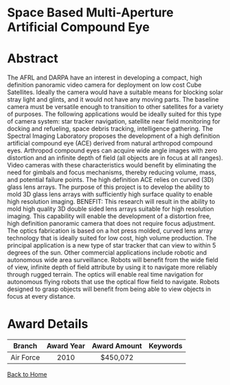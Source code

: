 
Space Based Multi-Aperture Artificial Compound Eye
==================================================

# Abstract


The AFRL and DARPA have an interest in developing a compact, high definition panoramic video camera for deployment on low cost Cube Satellites.  Ideally the camera would have a suitable means for blocking solar stray light and glints, and it would not have any moving parts.  The baseline camera must be versatile enough to transition to other satellites for a variety of purposes.  The following applications would be ideally suited for this type of camera system:  star tracker navigation, satellite near field monitoring for docking and refueling, space debris tracking, intelligence gathering.     The Spectral Imaging Laboratory proposes the development of a high definition artificial compound eye (ACE) derived from natural arthropod compound eyes.  Arthropod compound eyes can acquire wide angle images with zero distortion and an infinite depth of field (all objects are in focus at all ranges).  Video cameras with these characteristics would benefit by eliminating the need for gimbals and focus mechanisms, thereby reducing volume, mass, and potential failure points.     The high definition ACE relies on curved (3D) glass lens arrays.  The purpose of this project is to develop the ability to mold 3D glass lens arrays with sufficiently high surface quality to enable high resolution imaging.  BENEFIT:  This research will result in the ability to mold high quality 3D double sided lens arrays suitable for high resolution imaging.  This capability will enable the development of a distortion free, high definition panoramic camera that does not require focus adjustment.  The optics fabrication is based on a hot press molded, curved lens array technology that is ideally suited for low cost, high volume production.  The principal application is a new type of star tracker that can view to within 5 degrees of the sun.  Other commercial applications include robotic and autonomous wide area surveillance.  Robots will benefit from the wide field of view, infinite depth of field attribute by using it to navigate more reliably through rugged terrain.  The optics will enable real time navigation for autonomous flying robots that use the optical flow field to navigate.  Robots designed to grasp objects will benefit from being able to view objects in focus at every distance.  

# Award Details

|Branch|Award Year|Award Amount|Keywords|
| :---: | :---: | :---: | :---: |
|Air Force|2010|$450,072||
  
  


[Back to Home](https://github.com/chrischow/dod_sbir_awards)